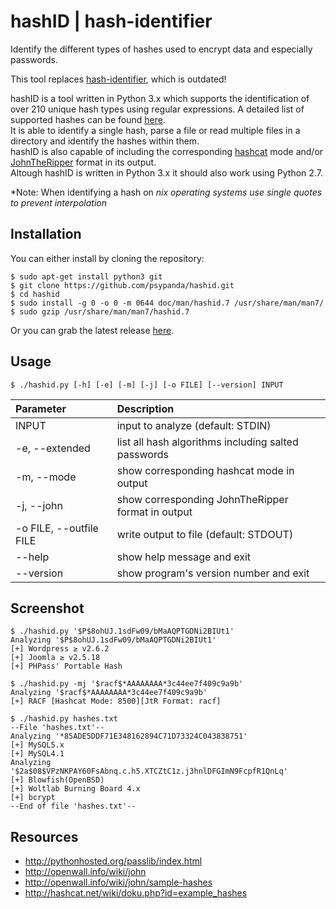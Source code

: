 hashID | hash-identifier
======

Identify the different types of hashes used to encrypt data and especially passwords.

This tool replaces [hash-identifier](http://code.google.com/p/hash-identifier/ "hash-identifier"), which is outdated!
 
hashID is a tool written in Python 3.x which supports the identification of over 210 unique hash types using regular expressions.
A detailed list of supported hashes can be found [here](doc/hashinfo.xlsx).    
It is able to identify a single hash, parse a file or read multiple files in a directory and identify the hashes within them.    
hashID is also capable of including the corresponding [hashcat](https://hashcat.net/oclhashcat/ "hashcat") mode and/or [JohnTheRipper](http://www.openwall.com/john/) format in its output.    
Altough hashID is written in Python 3.x it should also work using Python 2.7. 

*Note: When identifying a hash on *nix operating systems use single quotes to prevent interpolation*

Installation
------
You can either install by cloning the repository:
```console
$ sudo apt-get install python3 git
$ git clone https://github.com/psypanda/hashid.git
$ cd hashid
$ sudo install -g 0 -o 0 -m 0644 doc/man/hashid.7 /usr/share/man/man7/
$ sudo gzip /usr/share/man/man7/hashid.7
```
Or you can grab the latest release [here](https://github.com/psypanda/hashID/releases).

Usage
------
```console
$ ./hashid.py [-h] [-e] [-m] [-j] [-o FILE] [--version] INPUT
```

| Parameter                      | Description                                         |
| :----------------------------- | :-------------------------------------------------- |
| INPUT                          | input to analyze (default: STDIN)                   |
| -e, --extended                 | list all hash algorithms including salted passwords |
| -m, --mode                     | show corresponding hashcat mode in output           |
| -j, --john                     | show corresponding JohnTheRipper format in output   |
| -o FILE, --outfile FILE        | write output to file (default: STDOUT)              |
| --help                         | show help message and exit                          |
| --version                      | show program's version number and exit              |


Screenshot
------
```console
$ ./hashid.py '$P$8ohUJ.1sdFw09/bMaAQPTGDNi2BIUt1'
Analyzing '$P$8ohUJ.1sdFw09/bMaAQPTGDNi2BIUt1'
[+] Wordpress ≥ v2.6.2
[+] Joomla ≥ v2.5.18
[+] PHPass' Portable Hash

$ ./hashid.py -mj '$racf$*AAAAAAAA*3c44ee7f409c9a9b'
Analyzing '$racf$*AAAAAAAA*3c44ee7f409c9a9b'
[+] RACF [Hashcat Mode: 8500][JtR Format: racf]

$ ./hashid.py hashes.txt
--File 'hashes.txt'--
Analyzing '*85ADE5DDF71E348162894C71D73324C043838751'
[+] MySQL5.x
[+] MySQL4.1
Analyzing '$2a$08$VPzNKPAY60FsAbnq.c.h5.XTCZtC1z.j3hnlDFGImN9FcpfR1QnLq'
[+] Blowfish(OpenBSD)
[+] Woltlab Burning Board 4.x
[+] bcrypt
--End of file 'hashes.txt'--
```

Resources
------
* http://pythonhosted.org/passlib/index.html
* http://openwall.info/wiki/john
* http://openwall.info/wiki/john/sample-hashes
* http://hashcat.net/wiki/doku.php?id=example_hashes
